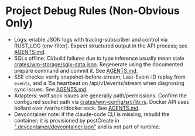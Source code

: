 # Project Debug Rules (Non-Obvious Only)

- Logs: enable JSON logs with tracing-subscriber and control via RUST_LOG (env-filter). Expect structured output in the API process; see [AGENTS.md](AGENTS.md:1).
- SQLx offline: CI/build failures due to type inference usually mean stale [crates/wm-storage/sqlx-data.json](crates/wm-storage/sqlx-data.json:1). Regenerate using the documented prepare command and commit it. See [AGENTS.md](AGENTS.md:1).
- SSE checks: verify snapshot-before-stream, Last-Event-ID replay from `events`, and a 15s heartbeat on /api/v1/events/stream when diagnosing sync issues. See [AGENTS.md](AGENTS.md:1).
- Adapters: wolf.sock issues are generally path/permissions. Confirm the configured socket path via [crates/wm-config/src/lib.rs](crates/wm-config/src/lib.rs:1). Docker API uses bollard over /var/run/docker.sock. See [AGENTS.md](AGENTS.md:1).
- Devcontainer note: if the claude-code CLI is missing, rebuild the container; it is provisioned by postCreate in [".devcontainer/devcontainer.json"](.devcontainer/devcontainer.json:1) and is not part of runtime.